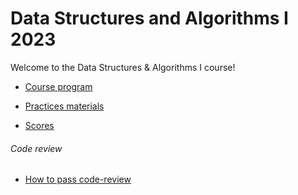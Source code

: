 # Data Structures and Algorithms I 2023

Welcome to the Data Structures & Algorithms I course! 

- [Course program](/program.md)

- [Practices materials](/materials/materials.md)

- [Scores](https://docs.google.com/spreadsheets/d/1vLa4rnYe5Bz9ZMRgnPE4m2knCd-NnsLclWbcs8HxYJQ/edit?pli=1#gid=0)

###### Code review

- [How to pass code-review](/code-review.md)
